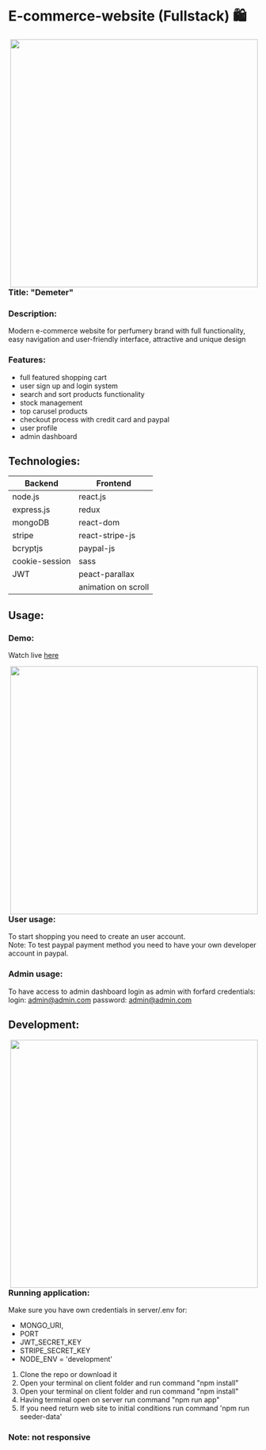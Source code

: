# E-commerce-website (Fullstack) :shopping:

<img src="https://user-images.githubusercontent.com/102720711/206442450-d07c80b6-ea12-4ffe-986a-b4559b9a9d54.png" width = '500' align = "right"/> 

### Title: "Demeter" 

### Description:
Modern e-commerce website for perfumery brand with full functionality, easy navigation and user-friendly interface, attractive and unique design </br>

### Features:
- full featured shopping cart
- user sign up and login system
- search and sort products functionality
- stock management
- top carusel products
- checkout process with credit card and paypal
- user profile
- admin dashboard <br />

## Technologies: 

|Backend | Frontend |
| --- | --- |
| node.js | react.js |
| express.js | redux |
| mongoDB | react-dom |
| stripe |  react-stripe-js |
| bcryptjs | paypal-js |
| cookie-session | sass|
| JWT | peact-parallax |
| | animation on scroll |
 
## Usage: 

### Demo:
Watch live [here](https://www.youtube.com/watch?v=b24oov0fmkw)

<img src="https://user-images.githubusercontent.com/102720711/206447030-20ed7a9a-6cad-4e2e-93be-145c674f6b62.png" width = '500' align = "right"/> 

### User usage: 
To start shopping you need to create an user account.<br/>
Note: To test paypal payment method you need to have your own developer account in paypal.

### Admin usage: 
To have access to admin dashboard login as admin with forfard credentials:<br/>
login: admin@admin.com 
password: admin@admin.com 

## Development:
<img src="https://user-images.githubusercontent.com/102720711/206450354-44fafd37-d522-4f60-a01d-5de28dce693f.png" width = '500' align = "right"/> 

### Running application:
Make sure you have own credentials in server/.env for:
- MONGO_URI, 
- PORT
- JWT_SECRET_KEY
- STRIPE_SECRET_KEY
- NODE_ENV = 'development' 

1. Clone the repo or download it
2. Open your terminal on client folder and run command "npm install"
3. Open your terminal on client folder and run command "npm install"
4. Having terminal open on server run command "npm run app"
5. If you need return web site to initial conditions run command 'npm run seeder-data'

### Note: not responsive
